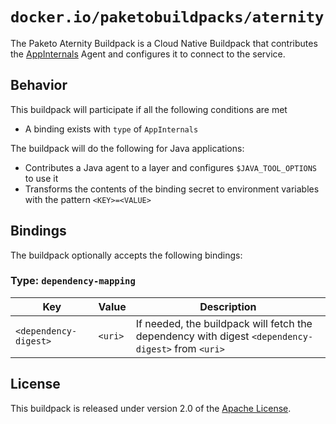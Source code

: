 # `docker.io/paketobuildpacks/aternity`
The Paketo Aternity Buildpack is a Cloud Native Buildpack that contributes the [AppInternals][a] Agent and configures it to connect to the service.

[a]: https://www.riverbed.com/products/steelcentral/steelcentral-appinternals.html

## Behavior
This buildpack will participate if all the following conditions are met

* A binding exists with `type` of `AppInternals`

The buildpack will do the following for Java applications:

* Contributes a Java agent to a layer and configures `$JAVA_TOOL_OPTIONS` to use it
* Transforms the contents of the binding secret to environment variables with the pattern `<KEY>=<VALUE>`

## Bindings
The buildpack optionally accepts the following bindings:

### Type: `dependency-mapping`
|Key                   | Value   | Description
|----------------------|---------|------------
|`<dependency-digest>` | `<uri>` | If needed, the buildpack will fetch the dependency with digest `<dependency-digest>` from `<uri>`

## License

This buildpack is released under version 2.0 of the [Apache License][a].

[a]: http://www.apache.org/licenses/LICENSE-2.0
